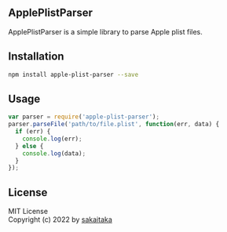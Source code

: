 ## ApplePlistParser
ApplePlistParser is a simple library to parse Apple plist files.

## Installation
```bash
npm install apple-plist-parser --save
```

## Usage
```javascript
var parser = require('apple-plist-parser');
parser.parseFile('path/to/file.plist', function(err, data) {
  if (err) {
    console.log(err);
  } else {
    console.log(data);
  }
});
```
## License
MIT License  
Copyright (c) 2022 by [sakaitaka](https://github.com/sakaitaka/apple-plist-parser)